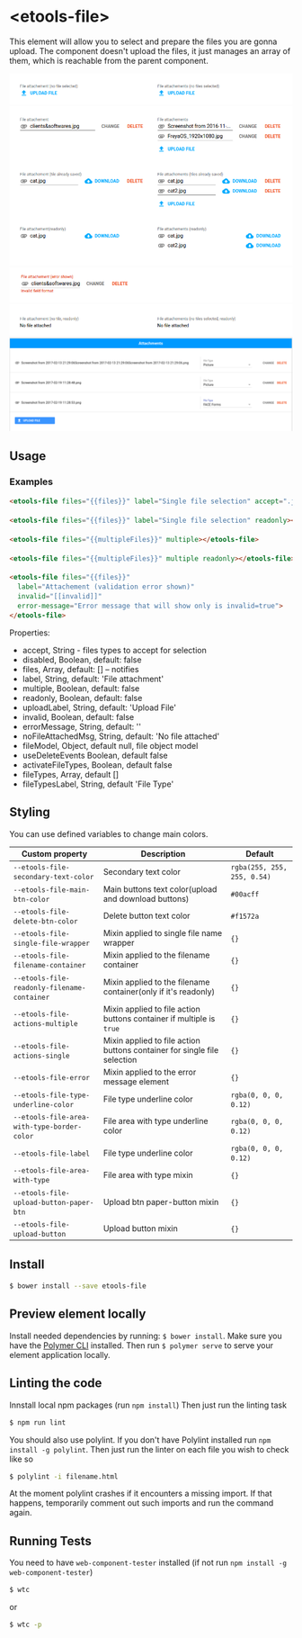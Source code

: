 # \<etools-file\>

This element will allow you to select and prepare the files you are gonna upload.
The component doesn't upload the files, it just manages an array of them, which is reachable from the parent component.

![alt tag](etools-file-unselected-files.png)
![alt tag](etools-file-examples.png)
![alt tag](etools-file-error.png)
![alt tag](etools-file-readonly-no-file-attached.png)
![alt tag](etools-file-with-types.png)

## Usage

### Examples
```html
<etools-file files="{{files}}" label="Single file selection" accept=".jpg"></etools-file>

<etools-file files="{{files}}" label="Single file selection" readonly></etools-file>

<etools-file files="{{multipleFiles}}" multiple></etools-file>

<etools-file files="{{multipleFiles}}" multiple readonly></etools-file>

<etools-file files="{{files}}"
  label="Attachement (validation error shown)"
  invalid="[[invalid]]"
  error-message="Error message that will show only is invalid=true">
</etools-file>
```

Properties:
* accept, String - files types to accept for selection
* disabled, Boolean, default: false
* files, Array, default: [] – notifies
* label, String, default: 'File attachment'
* multiple, Boolean, default: false
* readonly, Boolean, default: false
* uploadLabel, String, default: 'Upload File'
* invalid, Boolean, default: false
* errorMessage, String, default: ''
* noFileAttachedMsg, String, default: 'No file attached'
* fileModel, Object, default null, file object model
* useDeleteEvents Boolean, default false
* activateFileTypes, Boolean, default false
* fileTypes, Array, default []
* fileTypesLabel, String, default 'File Type'


## Styling

You can use defined variables to change main colors.

Custom property | Description | Default
 ----------------|-------------|----------
 `--etools-file-secondary-text-color` | Secondary text color | `rgba(255, 255, 255, 0.54)`
 `--etools-file-main-btn-color` | Main buttons text color(upload and download buttons) | `#00acff`
 `--etools-file-delete-btn-color` | Delete button text color | `#f1572a`
 `--etools-file-single-file-wrapper` | Mixin applied to single file name wrapper | `{}`
`--etools-file-filename-container` | Mixin applied to the filename container | `{}`
`--etools-file-readonly-filename-container` | Mixin applied to the filename container(only if it's readonly) | `{}`
`--etools-file-actions-multiple` | Mixin applied to file action buttons container if multiple is `true` | `{}`
`--etools-file-actions-single` | Mixin applied to file action buttons container for single file selection | `{}`
`--etools-file-error` | Mixin applied to the error message element | `{}`
`--etools-file-type-underline-color` | File type underline color | `rgba(0, 0, 0, 0.12)`
`--etools-file-area-with-type-border-color` | File area with type underline color | `rgba(0, 0, 0, 0.12)`
`--etools-file-label` | File type underline color | `rgba(0, 0, 0, 0.12)`
`--etools-file-area-with-type` | File area with type mixin | `{}`
`--etools-file-upload-button-paper-btn` | Upload btn paper-button mixin | `{}`
`--etools-file-upload-button` | Upload button mixin | `{}`

## Install
```bash
$ bower install --save etools-file
```

## Preview element locally

Install needed dependencies by running: `$ bower install`.
Make sure you have the [Polymer CLI](https://www.npmjs.com/package/polymer-cli) installed. Then run `$ polymer serve` to serve your element application locally.

## Linting the code

Innstall local npm packages (run `npm install`)
Then just run the linting task

```bash
$ npm run lint
```
You should also use polylint. If you don't have Polylint installed run `npm install -g polylint`.
Then just run the linter on each file you wish to check like so

```bash
$ polylint -i filename.html
```
At the moment polylint crashes if it encounters a missing import. If that happens, temporarily comment out such imports and run the command again.

## Running Tests

You need to have `web-component-tester` installed (if not run `npm install -g web-component-tester`)
```bash
$ wtc
```
or
```bash
$ wtc -p
```
